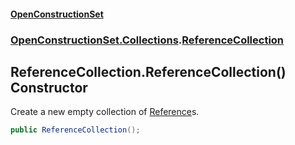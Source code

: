 #### [OpenConstructionSet](index.md 'index')
### [OpenConstructionSet.Collections](index.md#OpenConstructionSet_Collections 'OpenConstructionSet.Collections').[ReferenceCollection](A_iVrzvkVjBWCRYQ141Zbw.md 'OpenConstructionSet.Collections.ReferenceCollection')
## ReferenceCollection.ReferenceCollection() Constructor
Create a new empty collection of [Reference](keNdBWwXoST05c_g6wF_4w.md 'OpenConstructionSet.Models.Reference')s.  
```csharp
public ReferenceCollection();
```
